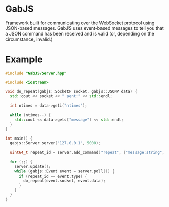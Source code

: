 # GabJS
Framework built for communicating over the WebSocket protocol using JSON-based messages. GabJS uses event-based messages to tell you that a JSON command has been received and is valid (or, depending on the circumstance, invalid.) 

# Example
```cpp
#include "GabJS/Server.hpp"

#include <iostream>

void do_repeat(gabjs::SocketP socket, gabjs::JSONP data) {
  std::cout << socket << " sent:" << std::endl;
  
  int ntimes = data->geti("ntimes");
  
  while (ntimes--) {
    std::cout << data->gets("message") << std::endl;
  }
}

int main() {
  gabjs::Server server("127.0.0.1", 5000);
  
  uint64_t repeat_id = server.add_command("repeat", {"message:string", "ntimes:int"});
  
  for (;;) {
    server.update();
    while (gabjs::Event event = server.poll()) {
      if (repeat_id == event.type) {
        do_repeat(event.socket, event.data);
      }
    }
  }
}
```
